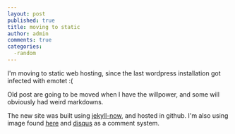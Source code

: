 ```yaml
---
layout: post
published: true
title: moving to static
author: admin
comments: true
categories:
  -random
---
```

I'm moving to static web hosting, since the last wordpress installation got infected with emotet :(

Old post are going to be moved when I have the willpower, and some will obviously had weird markdowns.

The new site was built using [jekyll-now](https://github.com/barryclark/jekyll-now "jekyll-now"), and  hosted in github.  I'm also using image found [here](https://www.cleanpng.com/) and  [disqus](https://disqus.com/) as a comment system.
